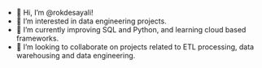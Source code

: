 - 👋 Hi, I’m @rokdesayali!
- 👀 I’m interested in data engineering projects.
- 🌱 I’m currently improving SQL and Python, and learning cloud based frameworks.
- 💞️ I’m looking to collaborate on projects related to ETL processing, data warehousing and data engineering.

<!---
rokdesayali/rokdesayali is a ✨ special ✨ repository because its `README.md` (this file) appears on your GitHub profile.
You can click the Preview link to take a look at your changes.
--->
